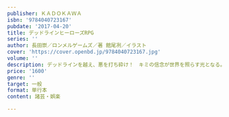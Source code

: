 ```yaml
---
publisher: ＫＡＤＯＫＡＷＡ
isbn: '9784040723167'
pubdate: '2017-04-20'
title: デッドラインヒーローズRPG
series: ''
author: 長田崇／ロンメルゲームズ／著 館尾冽／イラスト
cover: 'https://cover.openbd.jp/9784040723167.jpg'
volume: ''
description: デッドラインを越え、悪を打ち砕け！　キミの信念が世界を照らす光となる。
price: '1600'
genre: ''
target: 一般
format: 単行本
content: 諸芸・娯楽

---
```

